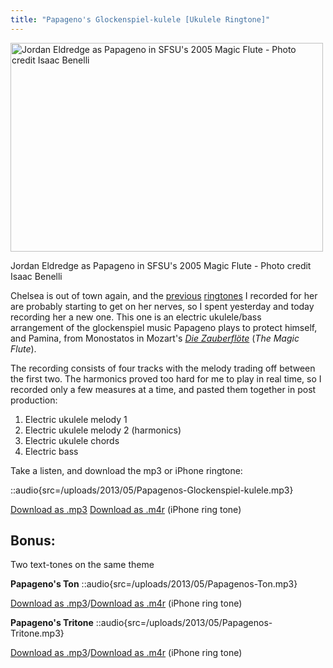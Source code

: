```yaml
---
title: "Papageno's Glockenspiel-kulele [Ukulele Ringtone]"
---
```


<a href="/uploads/2013/05/237_519706926108_6153_n.jpg"><img class="size-large wp-image-1377" alt="Jordan Eldredge as Papageno in SFSU's 2005 Magic Flute - Photo credit Isaac Benelli" src="/uploads/2013/05/237_519706926108_6153_n-500x334.jpg" width="500" height="334" /></a>

Jordan Eldredge as Papageno in SFSU's 2005 Magic Flute - Photo credit Isaac Benelli

Chelsea is out of town again, and the [previous](/blog/the-surprise-slide-ukulele-micro-song/) [ringtones](/blog/electric-ukulele-ring-tone-for-chelsea/) I recorded for her are probably starting to get on her nerves, so I spent yesterday and today recording her a new one. This one is an electric ukulele/bass arrangement of the glockenspiel music Papageno plays to protect himself, and Pamina, from Monostatos in Mozart's <em>[Die Zauberflöte](http://en.wikipedia.org/wiki/The_Magic_Flute) </em>(<em>The Magic Flute</em>).

The recording consists of four tracks with the melody trading off between the first two. The harmonics proved too hard for me to play in real time, so I recorded only a few measures at a time, and pasted them together in post production:

1. Electric ukulele melody 1
2. Electric ukulele melody 2 (harmonics)
3. Electric ukulele chords
4. Electric bass

Take a listen, and download the mp3 or iPhone ringtone:

::audio{src=/uploads/2013/05/Papagenos-Glockenspiel-kulele.mp3}

[Download as .mp3](/uploads/2013/05/Papagenos-Glockenspiel-kulele.mp3)
[Download as .m4r](/uploads/2013/05/Papagenos-Glockenspiel-kulele.m4r) (iPhone ring tone)

<h2><strong>Bonus:</strong></h2>
<strong> </strong>Two text-tones on the same theme

<strong>Papageno's Ton</strong>
::audio{src=/uploads/2013/05/Papagenos-Ton.mp3}

[Download as .mp3](/uploads/2013/05/Papagenos-Ton.mp3)/[Download as .m4r](/uploads/2013/05/Papagenos-Ton.m4r) (iPhone ring tone)

<strong>Papageno's Tritone</strong>
::audio{src=/uploads/2013/05/Papagenos-Tritone.mp3}

[Download as .mp3](/uploads/2013/05/Papagenos-Tritone.mp3)/[Download as .m4r](/uploads/2013/05/Papagenos-Tritone.m4r) (iPhone ring tone)
